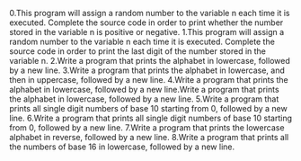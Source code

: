 0.This program will assign a random number to the variable n each time it is executed. Complete the source code in order to print whether the number stored in the variable n is positive or negative.
1.This program will assign a random number to the variable n each time it is executed. Complete the source code in order to print the last digit of the number stored in the variable n.
2.Write a program that prints the alphabet in lowercase, followed by a new line.
3.Write a program that prints the alphabet in lowercase, and then in uppercase, followed by a new line.
4.Write a program that prints the alphabet in lowercase, followed by a new line.Write a program that prints the alphabet in lowercase, followed by a new line.
5.Write a program that prints all single digit numbers of base 10 starting from 0, followed by a new line.
6.Write a program that prints all single digit numbers of base 10 starting from 0, followed by a new line.
7.Write a program that prints the lowercase alphabet in reverse, followed by a new line.
8.Write a program that prints all the numbers of base 16 in lowercase, followed by a new line.
